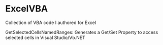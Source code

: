 # ExcelVBA
Collection of VBA code I authored for Excel

GetSelectedCellsNamedRanges: Generates a Get/Set Property to access selected cells in Visual Studio/Vb.NET
